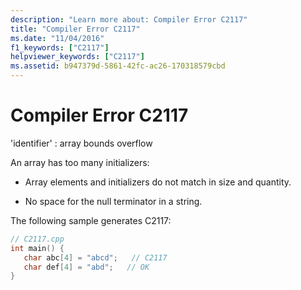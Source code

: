```yaml
---
description: "Learn more about: Compiler Error C2117"
title: "Compiler Error C2117"
ms.date: "11/04/2016"
f1_keywords: ["C2117"]
helpviewer_keywords: ["C2117"]
ms.assetid: b947379d-5861-42fc-ac26-170318579cbd
---
```

# Compiler Error C2117

'identifier' : array bounds overflow

An array has too many initializers:

- Array elements and initializers do not match in size and quantity.

- No space for the null terminator in a string.

The following sample generates C2117:

```cpp
// C2117.cpp
int main() {
   char abc[4] = "abcd";   // C2117
   char def[4] = "abd";   // OK
}
```
